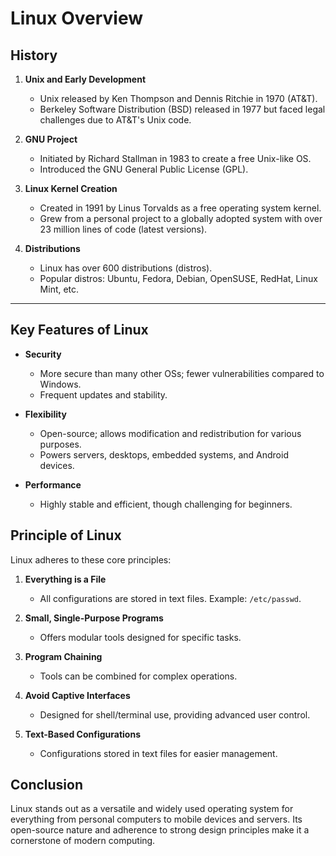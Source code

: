 # Linux Overview

## History

1. **Unix and Early Development**  
   - Unix released by Ken Thompson and Dennis Ritchie in 1970 (AT&T).  
   - Berkeley Software Distribution (BSD) released in 1977 but faced legal challenges due to AT&T's Unix code.

2. **GNU Project**  
   - Initiated by Richard Stallman in 1983 to create a free Unix-like OS.  
   - Introduced the GNU General Public License (GPL).  

3. **Linux Kernel Creation**  
   - Created in 1991 by Linus Torvalds as a free operating system kernel.  
   - Grew from a personal project to a globally adopted system with over 23 million lines of code (latest versions).  

4. **Distributions**  
   - Linux has over 600 distributions (distros).  
   - Popular distros: Ubuntu, Fedora, Debian, OpenSUSE, RedHat, Linux Mint, etc.

---

## Key Features of Linux

- **Security**  
  - More secure than many other OSs; fewer vulnerabilities compared to Windows.  
  - Frequent updates and stability.

- **Flexibility**  
  - Open-source; allows modification and redistribution for various purposes.  
  - Powers servers, desktops, embedded systems, and Android devices.

- **Performance**  
  - Highly stable and efficient, though challenging for beginners.

## Principle of Linux

Linux adheres to these core principles:

1. **Everything is a File**  
   - All configurations are stored in text files. Example: `/etc/passwd`.

2. **Small, Single-Purpose Programs**  
   - Offers modular tools designed for specific tasks.

3. **Program Chaining**  
   - Tools can be combined for complex operations.

4. **Avoid Captive Interfaces**  
   - Designed for shell/terminal use, providing advanced user control.

5. **Text-Based Configurations**  
   - Configurations stored in text files for easier management.

## Conclusion

Linux stands out as a versatile and widely used operating system for everything from personal computers to mobile devices and servers. Its open-source nature and adherence to strong design principles make it a cornerstone of modern computing.
